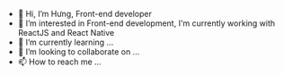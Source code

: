 - 👋 Hi, I’m Hưng, Front-end developer
- 👀 I’m interested in Front-end development, I'm currently working with ReactJS and React Native
- 🌱 I’m currently learning ...
- 💞️ I’m looking to collaborate on ...
- 📫 How to reach me ...

<!---
hungnm11/hungnm11 is a ✨ special ✨ repository because its `README.md` (this file) appears on your GitHub profile.
You can click the Preview link to take a look at your changes.
--->

